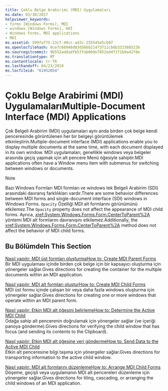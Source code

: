 ```yaml
---
title: Çoklu Belge Arabirimi (MDI) Uygulamaları
ms.date: 03/30/2017
helpviewer_keywords:
- forms [Windows Forms], MDI
- windows [Windows Forms], mDI
- Windows Forms, MDI applications
- MDI
ms.assetid: 599faf75-13cf-49cc-ad3c-255545e5cb97
ms.openlocfilehash: 0ce7c66946d03d566b21473711cb6b3315885236
ms.sourcegitcommit: 9b552addadfb57fab0b9e7852ed4f1f1b8a42f8e
ms.translationtype: MT
ms.contentlocale: tr-TR
ms.lasthandoff: 04/23/2019
ms.locfileid: "61952054"
---
```

# <a name="multiple-document-interface-mdi-applications"></a><span data-ttu-id="15ef4-102">Çoklu Belge Arabirimi (MDI) Uygulamaları</span><span class="sxs-lookup"><span data-stu-id="15ef4-102">Multiple-Document Interface (MDI) Applications</span></span>
<span data-ttu-id="15ef4-103">Çok Belgeli Arabirim (MDI) uygulamaları aynı anda birden çok belge kendi penceresinde görüntülenen her bir belgeyi görüntülemek etkinleştirin.</span><span class="sxs-lookup"><span data-stu-id="15ef4-103">Multiple-document interface (MDI) applications enable you to display multiple documents at the same time, with each document displayed in its own window.</span></span> <span data-ttu-id="15ef4-104">MDI uygulamaları, genellikle windows veya belgeler arasında geçiş yapmak için alt pencere Menü öğesiyle sahiptir.</span><span class="sxs-lookup"><span data-stu-id="15ef4-104">MDI applications often have a Window menu item with submenus for switching between windows or documents.</span></span>  
  
> [!NOTE]
>  <span data-ttu-id="15ef4-105">Bazı Windows Formları MDI formları ve windows tek Belgeli Arabirim (SDI) arasındaki davranış farklılıkları vardır.</span><span class="sxs-lookup"><span data-stu-id="15ef4-105">There are some behavior differences between MDI forms and single-document interface (SDI) windows in Windows Forms.</span></span> <span data-ttu-id="15ef4-106">`Opacity` Özelliği MDI alt formlarını görünümünü etkilemez.</span><span class="sxs-lookup"><span data-stu-id="15ef4-106">The `Opacity` property does not affect the appearance of MDI child forms.</span></span> <span data-ttu-id="15ef4-107">Ayrıca, <xref:System.Windows.Forms.Form.CenterToParent%2A> yöntemi MDI alt formlarını davranışını etkilemez.</span><span class="sxs-lookup"><span data-stu-id="15ef4-107">Additionally, the <xref:System.Windows.Forms.Form.CenterToParent%2A> method does not affect the behavior of MDI child forms.</span></span>  
  
## <a name="in-this-section"></a><span data-ttu-id="15ef4-108">Bu Bölümde</span><span class="sxs-lookup"><span data-stu-id="15ef4-108">In This Section</span></span>  
 [<span data-ttu-id="15ef4-109">Nasıl yapılır: MDI üst formları oluşturma</span><span class="sxs-lookup"><span data-stu-id="15ef4-109">How to: Create MDI Parent Forms</span></span>](how-to-create-mdi-parent-forms.md)  
 <span data-ttu-id="15ef4-110">Bir MDI uygulaması içinde birden çok belge için bir kapsayıcı oluşturma için yönergeler sağlar.</span><span class="sxs-lookup"><span data-stu-id="15ef4-110">Gives directions for creating the container for the multiple documents within an MDI application.</span></span>  
  
 [<span data-ttu-id="15ef4-111">Nasıl yapılır: MDI alt formları oluştur</span><span class="sxs-lookup"><span data-stu-id="15ef4-111">How to: Create MDI Child Forms</span></span>](how-to-create-mdi-child-forms.md)  
 <span data-ttu-id="15ef4-112">MDI üst formu içinde çalışan bir veya daha fazla windows oluşturma için yönergeler sağlar.</span><span class="sxs-lookup"><span data-stu-id="15ef4-112">Gives directions for creating one or more windows that operate within an MDI parent form.</span></span>  
  
 [<span data-ttu-id="15ef4-113">Nasıl yapılır: Etkin MDI alt öğesini belirleme</span><span class="sxs-lookup"><span data-stu-id="15ef4-113">How to: Determine the Active MDI Child</span></span>](how-to-determine-the-active-mdi-child.md)  
 <span data-ttu-id="15ef4-114">Odağa sahip alt pencerenin doğrulamak için yönergeler sağlar (ve içeriği panoya gönderme).</span><span class="sxs-lookup"><span data-stu-id="15ef4-114">Gives directions for verifying the child window that has focus (and sending its contents to the Clipboard).</span></span>  
  
 [<span data-ttu-id="15ef4-115">Nasıl yapılır: Etkin MDI alt öğesine veri gönderme</span><span class="sxs-lookup"><span data-stu-id="15ef4-115">How to: Send Data to the Active MDI Child</span></span>](how-to-send-data-to-the-active-mdi-child.md)  
 <span data-ttu-id="15ef4-116">Etkin alt penceresine bilgi taşıma için yönergeler sağlar.</span><span class="sxs-lookup"><span data-stu-id="15ef4-116">Gives directions for transporting information to the active child window.</span></span>  
  
 [<span data-ttu-id="15ef4-117">Nasıl yapılır: MDI alt formlarını düzenleme</span><span class="sxs-lookup"><span data-stu-id="15ef4-117">How to: Arrange MDI Child Forms</span></span>](how-to-arrange-mdi-child-forms.md)  
 <span data-ttu-id="15ef4-118">Döşeme, geçişli veya uygulamanın MDI alt pencereleri düzenleme için yönergeler sağlar.</span><span class="sxs-lookup"><span data-stu-id="15ef4-118">Gives directions for tiling, cascading, or arranging the child windows of an MDI application.</span></span>
